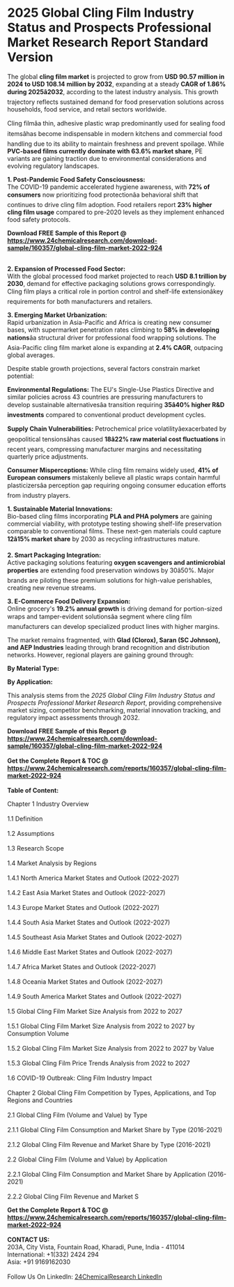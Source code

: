 <h1>2025 Global Cling Film Industry Status and Prospects Professional Market Research Report Standard Version</h1><p>The global <strong>cling film market</strong> is projected to grow from <strong>USD 90.57 million in 2024 to USD 108.14 million by 2032</strong>, expanding at a steady <strong>CAGR of 1.86% during 2025â2032</strong>, according to the latest industry analysis. This growth trajectory reflects sustained demand for food preservation solutions across households, food service, and retail sectors worldwide.</p><p>Cling filmâa thin, adhesive plastic wrap predominantly used for sealing food itemsâhas become indispensable in modern kitchens and commercial food handling due to its ability to maintain freshness and prevent spoilage. While <strong>PVC-based films currently dominate with 63.6% market share</strong>, PE variants are gaining traction due to environmental considerations and evolving regulatory landscapes.</p><p><strong>1. Post-Pandemic Food Safety Consciousness:</strong><br>
The COVID-19 pandemic accelerated hygiene awareness, with <strong>72% of consumers</strong> now prioritizing food protectionâa behavioral shift that continues to drive cling film adoption. Food retailers report <strong>23% higher cling film usage</strong> compared to pre-2020 levels as they implement enhanced food safety protocols.</p><div><b>Download FREE Sample of this Report @ 
            <a href="https://www.24chemicalresearch.com/download-sample/160357/global-cling-film-market-2022-924">
            https://www.24chemicalresearch.com/download-sample/160357/global-cling-film-market-2022-924</a></b></div><br><p><strong>2. Expansion of Processed Food Sector:</strong><br>
With the global processed food market projected to reach <strong>USD 8.1 trillion by 2030</strong>, demand for effective packaging solutions grows correspondingly. Cling film plays a critical role in portion control and shelf-life extensionâkey requirements for both manufacturers and retailers.</p><p><strong>3. Emerging Market Urbanization:</strong><br>
Rapid urbanization in Asia-Pacific and Africa is creating new consumer bases, with supermarket penetration rates climbing to <strong>58% in developing nations</strong>âa structural driver for professional food wrapping solutions. The Asia-Pacific cling film market alone is expanding at <strong>2.4% CAGR</strong>, outpacing global averages.</p><p>Despite stable growth projections, several factors constrain market potential:</p><p><strong>Environmental Regulations:</strong> The EU's Single-Use Plastics Directive and similar policies across 43 countries are pressuring manufacturers to develop sustainable alternativesâa transition requiring <strong>35â40% higher R&amp;D investments</strong> compared to conventional product development cycles.</p><p><strong>Supply Chain Vulnerabilities:</strong> Petrochemical price volatilityâexacerbated by geopolitical tensionsâhas caused <strong>18â22% raw material cost fluctuations</strong> in recent years, compressing manufacturer margins and necessitating quarterly price adjustments.</p><p><strong>Consumer Misperceptions:</strong> While cling film remains widely used, <strong>41% of European consumers</strong> mistakenly believe all plastic wraps contain harmful plasticizersâa perception gap requiring ongoing consumer education efforts from industry players.</p><p><strong>1. Sustainable Material Innovations:</strong><br>
Bio-based cling films incorporating <strong>PLA and PHA polymers</strong> are gaining commercial viability, with prototype testing showing shelf-life preservation comparable to conventional films. These next-gen materials could capture <strong>12â15% market share</strong> by 2030 as recycling infrastructures mature.</p><p><strong>2. Smart Packaging Integration:</strong><br>
Active packaging solutions featuring <strong>oxygen scavengers and antimicrobial properties</strong> are extending food preservation windows by 30â50%. Major brands are piloting these premium solutions for high-value perishables, creating new revenue streams.</p><p><strong>3. E-Commerce Food Delivery Expansion:</strong><br>
Online grocery's <strong>19.2% annual growth</strong> is driving demand for portion-sized wraps and tamper-evident solutionsâa segment where cling film manufacturers can develop specialized product lines with higher margins.</p><p>The market remains fragmented, with <strong>Glad (Clorox), Saran (SC Johnson), and AEP Industries</strong> leading through brand recognition and distribution networks. However, regional players are gaining ground through:</p><p><strong>By Material Type:</strong></p><p><strong>By Application:</strong></p><p>This analysis stems from the <em>2025 Global Cling Film Industry Status and Prospects Professional Market Research Report</em>, providing comprehensive market sizing, competitor benchmarking, material innovation tracking, and regulatory impact assessments through 2032.</p><div><b>Download FREE Sample of this Report @ 
            <a href="https://www.24chemicalresearch.com/download-sample/160357/global-cling-film-market-2022-924">
            https://www.24chemicalresearch.com/download-sample/160357/global-cling-film-market-2022-924</a></b></div><br><div><b>Get the Complete Report & TOC @ 
            <a href="https://www.24chemicalresearch.com/reports/160357/global-cling-film-market-2022-924">
            https://www.24chemicalresearch.com/reports/160357/global-cling-film-market-2022-924</a></b></div><br>
            <b>Table of Content:</b><p>Chapter 1 Industry Overview<br />
<br>1.1 Definition<br />
<br>1.2 Assumptions<br />
<br>1.3 Research Scope<br />
<br>1.4 Market Analysis by Regions<br />
<br>1.4.1 North America Market States and Outlook (2022-2027)<br />
<br>1.4.2 East Asia Market States and Outlook (2022-2027)<br />
<br>1.4.3 Europe Market States and Outlook (2022-2027)<br />
<br>1.4.4 South Asia Market States and Outlook (2022-2027)<br />
<br>1.4.5 Southeast Asia Market States and Outlook (2022-2027)<br />
<br>1.4.6 Middle East Market States and Outlook (2022-2027)<br />
<br>1.4.7 Africa Market States and Outlook (2022-2027)<br />
<br>1.4.8 Oceania Market States and Outlook (2022-2027)<br />
<br>1.4.9 South America Market States and Outlook (2022-2027)<br />
<br>1.5 Global Cling Film Market Size Analysis from 2022 to 2027<br />
<br>1.5.1 Global Cling Film Market Size Analysis from 2022 to 2027 by Consumption Volume<br />
<br>1.5.2 Global Cling Film Market Size Analysis from 2022 to 2027 by Value<br />
<br>1.5.3 Global Cling Film Price Trends Analysis from 2022 to 2027<br />
<br>1.6 COVID-19 Outbreak: Cling Film Industry Impact<br />
<br>Chapter 2 Global Cling Film Competition by Types, Applications, and Top Regions and Countries<br />
<br>2.1 Global Cling Film (Volume and Value) by Type<br />
<br>2.1.1 Global Cling Film Consumption and Market Share by Type (2016-2021)<br />
<br>2.1.2 Global Cling Film Revenue and Market Share by Type (2016-2021)<br />
<br>2.2 Global Cling Film (Volume and Value) by Application<br />
<br>2.2.1 Global Cling Film Consumption and Market Share by Application (2016-2021)<br />
<br>2.2.2 Global Cling Film Revenue and Market S</p><div><b>Get the Complete Report & TOC @ 
            <a href="https://www.24chemicalresearch.com/reports/160357/global-cling-film-market-2022-924">
            https://www.24chemicalresearch.com/reports/160357/global-cling-film-market-2022-924</a></b></div><br><b>CONTACT US:</b><br>
            203A, City Vista, Fountain Road, Kharadi, Pune, India - 411014<br>
            International: +1(332) 2424 294<br>
            Asia: +91 9169162030 <br><br>
            Follow Us On LinkedIn: <a href="https://www.linkedin.com/company/24chemicalresearch/">24ChemicalResearch LinkedIn</a>